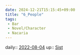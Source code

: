 ```yaml
---
date: 2024-12-21T15:15:45+09:00
title: "6_People"
tags:
 - Bar
 - Novel/Character
 - Nacaria
---
```


daily:: [2022-08-04](Daily_Note/2022-08-04.md)
up:: [Sist](Sist.md)
